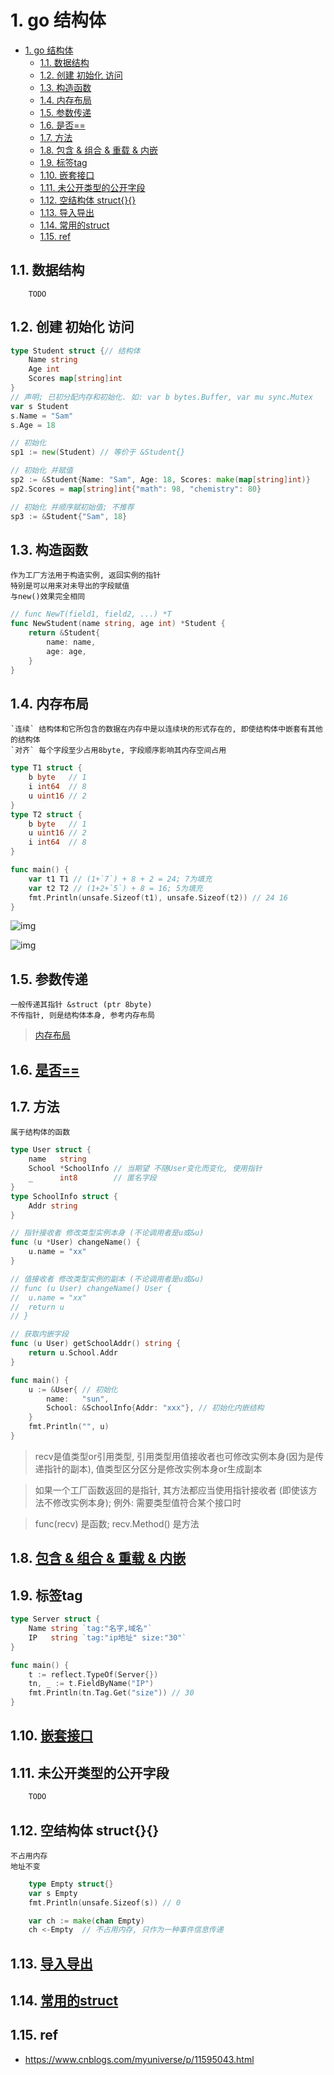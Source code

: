 # 1. go 结构体

- [1. go 结构体](#1-go-结构体)
  - [1.1. 数据结构](#11-数据结构)
  - [1.2. 创建 初始化 访问](#12-创建-初始化-访问)
  - [1.3. 构造函数](#13-构造函数)
  - [1.4. 内存布局](#14-内存布局)
  - [1.5. 参数传递](#15-参数传递)
  - [1.6. 是否==](#16-是否)
  - [1.7. 方法](#17-方法)
  - [1.8. 包含 \& 组合 \& 重载 \& 内嵌](#18-包含--组合--重载--内嵌)
  - [1.9. 标签tag](#19-标签tag)
  - [1.10. 嵌套接口](#110-嵌套接口)
  - [1.11. 未公开类型的公开字段](#111-未公开类型的公开字段)
  - [1.12. 空结构体 struct{}{}](#112-空结构体-struct)
  - [1.13. 导入导出](#113-导入导出)
  - [1.14. 常用的struct](#114-常用的struct)
  - [1.15. ref](#115-ref)

## 1.1. 数据结构

        TODO

## 1.2. 创建 初始化 访问

```go
type Student struct {// 结构体
    Name string
    Age int
    Scores map[string]int
}
// 声明; 已初分配内存和初始化. 如: var b bytes.Buffer, var mu sync.Mutex
var s Student 
s.Name = "Sam"
s.Age = 18

// 初始化
sp1 := new(Student) // 等价于 &Student{} 

// 初始化 并赋值
sp2 := &Student{Name: "Sam", Age: 18, Scores: make(map[string]int)}
sp2.Scores = map[string]int{"math": 98, "chemistry": 80}

// 初始化 并顺序赋初始值; 不推荐
sp3 := &Student{"Sam", 18} 
```

## 1.3. 构造函数

    作为工厂方法用于构造实例, 返回实例的指针
    特别是可以用来对未导出的字段赋值
    与new()效果完全相同

```go
// func NewT(field1, field2, ...) *T
func NewStudent(name string, age int) *Student {
    return &Student{
        name: name,
        age: age,
    }
}
```

## 1.4. 内存布局

    `连续` 结构体和它所包含的数据在内存中是以连续块的形式存在的, 即使结构体中嵌套有其他的结构体
    `对齐` 每个字段至少占用8byte, 字段顺序影响其内存空间占用

```go
type T1 struct {
	b byte   // 1
	i int64  // 8
	u uint16 // 2
}
type T2 struct {
	b byte   // 1
	u uint16 // 2
	i int64  // 8
}

func main() {
	var t1 T1 // (1+`7`) + 8 + 2 = 24; 7为填充
	var t2 T2 // (1+2+`5`) + 8 = 16; 5为填充
	fmt.Println(unsafe.Sizeof(t1), unsafe.Sizeof(t2)) // 24 16
}
```

![img](res/go-struct-assign.jpg)

![img](res/go-struct-mem.jpg)

## 1.5. 参数传递

    一般传递其指针 &struct (ptr 8byte)
    不传指针, 则是结构体本身, 参考内存布局

> [内存布局](go-struct.md#内存布局)

## 1.6. [是否==](go-type-compare.md#struct)

## 1.7. 方法

    属于结构体的函数

```go
type User struct {
	name   string
	School *SchoolInfo // 当期望 不随User变化而变化, 使用指针
	_      int8        // 匿名字段
}
type SchoolInfo struct {
	Addr string
}

// 指针接收者 修改类型实例本身 (不论调用者是u或&u)
func (u *User) changeName() {
	u.name = "xx"
}

// 值接收者 修改类型实例的副本 (不论调用者是u或&u)
// func (u User) changeName() User {
// 	u.name = "xx"
// 	return u
// }

// 获取内嵌字段
func (u User) getSchoolAddr() string {
	return u.School.Addr
}

func main() {
	u := &User{ // 初始化
		name:   "sun",
		School: &SchoolInfo{Addr: "xxx"}, // 初始化内嵌结构
	}
	fmt.Println("", u)
}
```

> recv是值类型or引用类型, 引用类型用值接收者也可修改实例本身(因为是传递指针的副本), 值类型区分区分是修改实例本身or生成副本

> 如果一个工厂函数返回的是指针, 其方法都应当使用指针接收者 (即使该方法不修改实例本身); 例外: 需要类型值符合某个接口时

> func(recv) 是函数; recv.Method() 是方法

## 1.8. [包含 & 组合 & 重载 & 内嵌](go-struct-relation.md)

## 1.9. 标签tag

```go
type Server struct {
    Name string `tag:"名字,域名"`
    IP   string `tag:"ip地址" size:"30"`
}

func main() {
    t := reflect.TypeOf(Server{})
    tn, _ := t.FieldByName("IP")
    fmt.Println(tn.Tag.Get("size")) // 30
}
```

## 1.10. [嵌套接口](go-interface.md#嵌入类型)

## 1.11. 未公开类型的公开字段

```go
    TODO
```

## 1.12. 空结构体 struct{}{}

    不占用内存
    地址不变

```go
    type Empty struct{}
    var s Empty
    fmt.Println(unsafe.Sizeof(s)) // 0

    var ch := make(chan Empty)
    ch <-Empty  // 不占用内存, 只作为一种事件信息传递
```

## 1.13. [导入导出](go-import.md#struct)

## 1.14. [常用的struct](go-struct-frequently.md)

## 1.15. ref

- <https://www.cnblogs.com/myuniverse/p/11595043.html>
